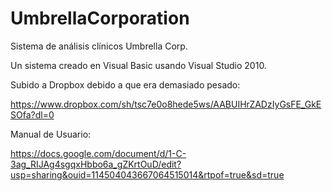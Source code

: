 # UmbrellaCorporation
Sistema de análisis clínicos Umbrella Corp.

Un sistema creado en Visual Basic usando Visual Studio 2010.

Subido a Dropbox debido a que era demasiado pesado:

https://www.dropbox.com/sh/tsc7e0o8hede5ws/AABUIHrZADzIyGsFE_GkESOfa?dl=0

Manual de Usuario:

https://docs.google.com/document/d/1-C-3ag_RIJAg4sgqxHbbo6a_gZKrtOuD/edit?usp=sharing&ouid=114504043667064515014&rtpof=true&sd=true
